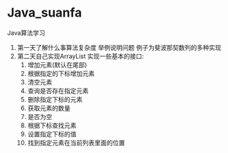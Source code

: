 # Java_suanfa
Java算法学习

1. 第一天了解什么事算法复杂度
   举例说明问题
   例子为斐波那契数列的多种实现
2. 第二天自己实现ArrayList
   实现一些基本的接口:
   1. 增加元素(默认在尾部)
   2. 根据指定的下标增加元素
   3. 清空元素
   4. 查询是否存在指定元素
   5. 删除指定下标的元素
   6. 获取元素的数量
   7. 是否为空
   8. 根据下标查找元素
   9. 设置指定下标的值
   10. 找到指定元素在当前列表里面的位置
